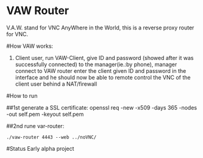 VAW Router
==========

V.A.W. stand for VNC AnyWhere in the World, this is a reverse proxy router for VNC.

#How VAW works:
1) Client user, run VAW-Client, give ID and password (showed after it was successfully connected)
to the manager(ie.:by phone), manager connect to VAW router enter the client given ID and password in the interface and he should now be able to remote control the VNC of the client user behind a NAT/firewall

#How to run

##1st generate a SSL certificate:
    openssl req -new -x509 -days 365 -nodes -out self.pem -keyout self.pem

##2nd rune var-router:

    ./vaw-router 4443 --web ../noVNC/

#Status
Early alpha project


